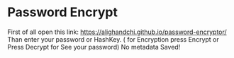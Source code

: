 # Password Encrypt
First of all open this link: https://alighandchi.github.io/password-encryptor/
Than enter your password or HashKey. ( for Encryption press Encrypt or Press Decrypt for See your password)
No metadata Saved!
